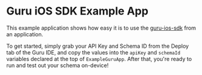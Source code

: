 #  Guru iOS SDK Example App

This example application shows how easy it is to use the [guru-ios-sdk](https://github.com/Formguru/guru-swift-sdk/)
from an application.

To get started, simply grab your API Key and Schema ID from the Deploy tab of the Guru IDE, and copy the values
into the `apiKey` and `schemaId` variables declared at the top of `ExampleGuruApp`. After that, you're ready
to run and test out your schema on-device!
